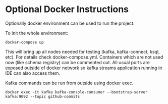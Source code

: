 # Optional Docker Instructions

Optionally docker environment can be used to run the project.

To init the whole environment:

`docker-compose up`

This will bring up all nodes needed for testing (kafka, kafka-connect, ksql, etc). For details check docker-compose.yml. Containers which are not used now (like schema registry) can be commented out. All usual ports are exposed outside of docker network so kafka streams application running in IDE can also access them.

 Kafka commands can be run from outside using docker exec.

`docker exec -it kafka kafka-console-consumer --bootstrap-server kafka:9092 --topic github-commits`



